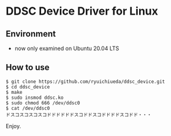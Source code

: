 # DDSC Device Driver for Linux

## Environment

- now only examined on Ubuntu 20.04 LTS

## How to use

	$ git clone https://github.com/ryuichiueda/ddsc_device.git
	$ cd ddsc_device
	$ make
	$ sudo insmod ddsc.ko
	$ sudo chmod 666 /dev/ddsc0
	$ cat /dev/ddsc0
	ドスコスコスコスコドドドドドドスコドドスコドドドドスコドド・・・

Enjoy.
